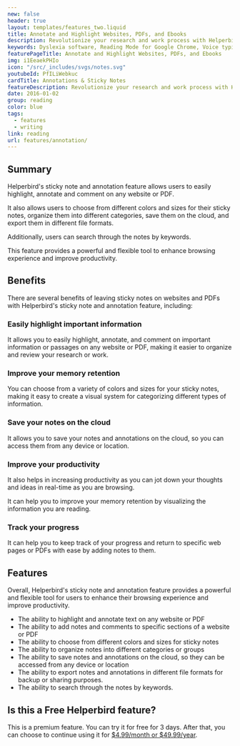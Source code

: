 ```yaml
---
new: false
header: true
layout: templates/features_two.liquid
title: Annotate and Highlight Websites, PDFs, and Ebooks
description: Revolutionize your research and work process with Helperbird's Sticky Note and Annotation feature. Easily highlight, annotate, and comment on any website or PDF, choose from various colors and sizes, organize them, save on the cloud and export in different file formats. Also, find your notes easily with our powerful search feature.
keywords: Dyslexia software, Reading Mode for Google Chrome, Voice typing for Chrome, Text to speech for Chrome, text reader, Immersive Reader, dyslexia fonts, accessibility software, dyslexia software, Helperbird for Edge, Helperbird for Firefox, Helperbird for Chrome, Opendyslexic for Chrome, OpenDyslexic
featurePageTitle: Annotate and Highlight Websites, PDFs, and Ebooks
img: i1EeaekPHIo
icon: "/src/_includes/svgs/notes.svg"
youtubeId: PfILiWebkuc
cardTitle: Annotations & Sticky Notes
featureDescription: Revolutionize your research and work process with Helperbird's Sticky Note and Annotation feature. Easily highlight, annotate, and comment on any website or PDF, choose from various colors and sizes. Organize your annotations, save them on the cloud, and export in different file formats. Find your notes easily with our powerful search feature.
date: 2016-01-02
group: reading
color: blue
tags:
  - features
  - writing
link: reading
url: features/annotation/
---
```



## Summary

Helperbird's sticky note and annotation feature allows users to easily highlight, annotate and comment on any website or PDF. 

It also allows users to choose from different colors and sizes for their sticky notes, organize them into different categories, save them on the cloud, and export them in different file formats. 

Additionally, users can search through the notes by keywords. 

This feature provides a powerful and flexible tool to enhance browsing experience and improve productivity.


## Benefits

There are several benefits of leaving sticky notes on websites and PDFs with Helperbird's sticky note and annotation feature, including:

### Easily highlight important information
It allows you to easily highlight, annotate, and comment on important information or passages on any website or PDF, making it easier to organize and review your research or work.

### Improve your memory retention
You can choose from a variety of colors and sizes for your sticky notes, making it easy to create a visual system for categorizing different types of information.

### Save your notes on the cloud
It allows you to save your notes and annotations on the cloud, so you can access them from any device or location.

### Improve your productivity
It also helps in increasing productivity as you can jot down your thoughts and ideas in real-time as you are browsing.

It can help you to improve your memory retention by visualizing the information you are reading.

### Track your progress
It can help you to keep track of your progress and return to specific web pages or PDFs with ease by adding notes to them.







## Features

Overall, Helperbird's sticky note and annotation feature provides a powerful and flexible tool for users to enhance their browsing experience and improve productivity.

- The ability to highlight and annotate text on any website or PDF
- The ability to add notes and comments to specific sections of a website or PDF
- The ability to choose from different colors and sizes for sticky notes
- The ability to organize notes into different categories or groups
- The ability to save notes and annotations on the cloud, so they can be accessed from any device or location
- The ability to export notes and annotations in different file formats for backup or sharing purposes.
- The ability to search through the notes by keywords.



## Is this a Free Helperbird feature?
This is a premium feature. You can try it for free for 3 days. After that, you can choose to continue using it for [$4.99/month or $49.99/year](/pricing/).
